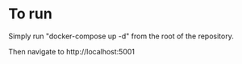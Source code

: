 # To run

Simply run "docker-compose up -d" from the root of the repository.

Then navigate to http://localhost:5001